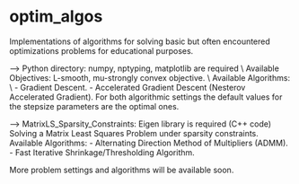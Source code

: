 # optim_algos

Implementations of algorithms for solving basic but often encountered optimizations problems for educational purposes.

  --> Python directory: numpy, nptyping, matplotlib are required \\
      Available Objectives:
        L-smooth, mu-strongly convex objective. \\
      Available Algorithms: \\
      - Gradient Descent.
      - Accelerated Gradient Descent (Nesterov Accelerated Gradient).
      For both algorithmic settings the default values for the stepsize parameters are the optimal ones.
      
  --> MatrixLS_Sparsity_Constraints: Eigen library is required (C++ code)
      Solving a Matrix Least Squares Problem under sparsity constraints.
      Available Algorithms:
      - Alternating Direction Method of Multipliers (ADMM).
      - Fast Iterative Shrinkage/Thresholding Algorithm.

More problem settings and algorithms will be available soon.
      
      
      
